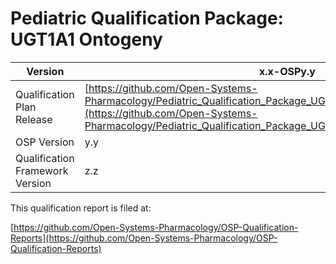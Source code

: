 # Pediatric Qualification Package: UGT1A1 Ontogeny





| Version                         | x.x-OSPy.y                                                   |
| ------------------------------- | ------------------------------------------------------------ |
| Qualification Plan Release      | [https://github.com/Open-Systems-Pharmacology/Pediatric_Qualification_Package_UGT1A1_Ontogeny/releases/tag/vx.x](https://github.com/Open-Systems-Pharmacology/Pediatric_Qualification_Package_UGT1A1_Ontogeny/releases/tag/vx.x) |
| OSP Version                     | y.y                                                          |
| Qualification Framework Version | z.z                                                          |





This qualification report is filed at:

[https://github.com/Open-Systems-Pharmacology/OSP-Qualification-Reports](https://github.com/Open-Systems-Pharmacology/OSP-Qualification-Reports)